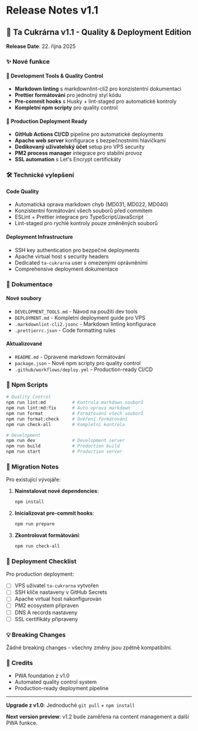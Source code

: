# Release Notes v1.1

## 🎉 Ta Cukrárna v1.1 - Quality & Deployment Edition

**Release Date**: 22. října 2025

### ✨ Nové funkce

#### 🔧 Development Tools & Quality Control

- **Markdown linting** s markdownlint-cli2 pro konzistentní dokumentaci
- **Prettier formátování** pro jednotný styl kódu
- **Pre-commit hooks** s Husky + lint-staged pro automatické kontroly
- **Kompletní npm scripty** pro quality control

#### 🚀 Production Deployment Ready

- **GitHub Actions CI/CD** pipeline pro automatické deployments
- **Apache web server** konfigurace s bezpečnostními hlavičkami
- **Dedikovaný uživatelský účet** setup pro VPS security
- **PM2 process manager** integrace pro stabilní provoz
- **SSL automation** s Let's Encrypt certifickáty

### 🛠️ Technické vylepšení

#### Code Quality

- Automatická oprava markdown chyb (MD031, MD022, MD040)
- Konzistentní formátování všech souborů před commitem
- ESLint + Prettier integrace pro TypeScript/JavaScript
- Lint-staged pro rychlé kontroly pouze změněných souborů

#### Deployment Infrastructure

- SSH key authentication pro bezpečné deployments
- Apache virtual host s security headers
- Dedicated `ta-cukrarna` user s omezenými oprávněními
- Comprehensive deployment dokumentace

### 📝 Dokumentace

#### Nové soubory

- `DEVELOPMENT_TOOLS.md` - Návod na použití dev tools
- `DEPLOYMENT.md` - Kompletní deployment guide pro VPS
- `.markdownlint-cli2.jsonc` - Markdown linting konfigurace
- `.prettierrc.json` - Code formatting rules

#### Aktualizované

- `README.md` - Opravené markdown formátování
- `package.json` - Nové npm scripty pro quality control
- `.github/workflows/deploy.yml` - Production-ready CI/CD

### 🎯 Npm Scripts

```bash
# Quality Control
npm run lint:md          # Kontrola markdown souborů
npm run lint:md:fix      # Auto-oprava markdown
npm run format           # Formátování všech souborů
npm run format:check     # Ověření formátování
npm run check-all        # Kompletní kontrola

# Development
npm run dev              # Development server
npm run build            # Production build
npm run start            # Production server
```

### 🔄 Migration Notes

Pro existující vývojáře:

1. **Nainstalovat nové dependencies**:

   ```bash
   npm install
   ```

2. **Inicializovat pre-commit hooks**:

   ```bash
   npm run prepare
   ```

3. **Zkontrolovat formátování**:

   ```bash
   npm run check-all
   ```

### 🚀 Deployment Checklist

Pro production deployment:

- [ ] VPS uživatel `ta-cukrarna` vytvořen
- [ ] SSH klíče nastaveny v GitHub Secrets
- [ ] Apache virtual host nakonfigurován
- [ ] PM2 ecosystem připraven
- [ ] DNS A records nastaveny
- [ ] SSL certifikáty připraveny

### 💡 Breaking Changes

Žádné breaking changes - všechny změny jsou zpětně kompatibilní.

### 🙏 Credits

- PWA foundation z v1.0
- Automated quality control system
- Production-ready deployment pipeline

---

**Upgrade z v1.0**: Jednoduché `git pull` + `npm install`

**Next version preview**: v1.2 bude zaměřena na content management a další PWA
funkce.
